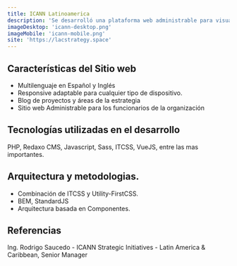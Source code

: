 ```yaml
---
title: ICANN Latinoamerica
description: 'Se desarrolló una plataforma web administrable para visualizar la Estrategia de Latinoamérica y el Caribe, proyecto desarrollado para ICANN Latinoamérica.'
imageDesktop: 'icann-desktop.png'
imageMobile: 'icann-mobile.png'
site: 'https://lacstrategy.space'
---
```


## Características del Sitio web
- Multilenguaje en Español y Inglés
- Responsive adaptable para cualquier tipo de dispositivo.
- Blog de proyectos y áreas de la estrategia
- Sitio web Administrable para los funcionarios de la organización

## Tecnologías utilizadas en el desarrollo
PHP, Redaxo CMS, Javascript, Sass, ITCSS, VueJS, entre las mas importantes.

## Arquitectura y metodologias.
- Combinación de ITCSS y Utility-FirstCSS.
- BEM, StandardJS
- Arquitectura basada en Componentes.

## Referencias
Ing. Rodrigo Saucedo - ICANN Strategic Initiatives - Latin America & Caribbean, Senior Manager